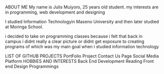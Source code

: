 ABOUT ME
My name is Julis Muiyoro, 25 years old student.
my interests are in programming, web development and designing

I studied Information Technologyin Maseno University and then later studied at Moringa School.

i decided to take on programming classes because i felt that back in campus i didnt really a clear picture or didnt get exposure to creating programs of which was my main goal when i studied information technology

LIST OF GITHUB PROJECTS
PortFolio Project
Contact Us Page
Social Media Platform
HOBBIES AND INTERESTS
Back End Development
Reading
Front end Design
Programmings
